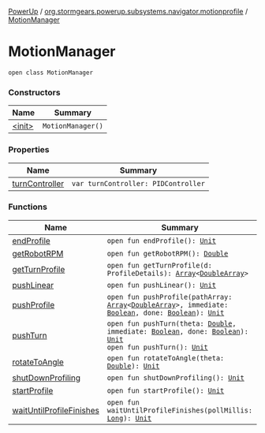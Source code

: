 [PowerUp](../../index.md) / [org.stormgears.powerup.subsystems.navigator.motionprofile](../index.md) / [MotionManager](./index.md)

# MotionManager

`open class MotionManager`

### Constructors

| Name | Summary |
|---|---|
| [&lt;init&gt;](-init-.md) | `MotionManager()` |

### Properties

| Name | Summary |
|---|---|
| [turnController](turn-controller.md) | `var turnController: PIDController` |

### Functions

| Name | Summary |
|---|---|
| [endProfile](end-profile.md) | `open fun endProfile(): `[`Unit`](https://kotlinlang.org/api/latest/jvm/stdlib/kotlin/-unit/index.html) |
| [getRobotRPM](get-robot-r-p-m.md) | `open fun getRobotRPM(): `[`Double`](https://kotlinlang.org/api/latest/jvm/stdlib/kotlin/-double/index.html) |
| [getTurnProfile](get-turn-profile.md) | `open fun getTurnProfile(d: ProfileDetails): `[`Array`](https://kotlinlang.org/api/latest/jvm/stdlib/kotlin/-array/index.html)`<`[`DoubleArray`](https://kotlinlang.org/api/latest/jvm/stdlib/kotlin/-double-array/index.html)`>` |
| [pushLinear](push-linear.md) | `open fun pushLinear(): `[`Unit`](https://kotlinlang.org/api/latest/jvm/stdlib/kotlin/-unit/index.html) |
| [pushProfile](push-profile.md) | `open fun pushProfile(pathArray: `[`Array`](https://kotlinlang.org/api/latest/jvm/stdlib/kotlin/-array/index.html)`<`[`DoubleArray`](https://kotlinlang.org/api/latest/jvm/stdlib/kotlin/-double-array/index.html)`>, immediate: `[`Boolean`](https://kotlinlang.org/api/latest/jvm/stdlib/kotlin/-boolean/index.html)`, done: `[`Boolean`](https://kotlinlang.org/api/latest/jvm/stdlib/kotlin/-boolean/index.html)`): `[`Unit`](https://kotlinlang.org/api/latest/jvm/stdlib/kotlin/-unit/index.html) |
| [pushTurn](push-turn.md) | `open fun pushTurn(theta: `[`Double`](https://kotlinlang.org/api/latest/jvm/stdlib/kotlin/-double/index.html)`, immediate: `[`Boolean`](https://kotlinlang.org/api/latest/jvm/stdlib/kotlin/-boolean/index.html)`, done: `[`Boolean`](https://kotlinlang.org/api/latest/jvm/stdlib/kotlin/-boolean/index.html)`): `[`Unit`](https://kotlinlang.org/api/latest/jvm/stdlib/kotlin/-unit/index.html)<br>`open fun pushTurn(): `[`Unit`](https://kotlinlang.org/api/latest/jvm/stdlib/kotlin/-unit/index.html) |
| [rotateToAngle](rotate-to-angle.md) | `open fun rotateToAngle(theta: `[`Double`](https://kotlinlang.org/api/latest/jvm/stdlib/kotlin/-double/index.html)`): `[`Unit`](https://kotlinlang.org/api/latest/jvm/stdlib/kotlin/-unit/index.html) |
| [shutDownProfiling](shut-down-profiling.md) | `open fun shutDownProfiling(): `[`Unit`](https://kotlinlang.org/api/latest/jvm/stdlib/kotlin/-unit/index.html) |
| [startProfile](start-profile.md) | `open fun startProfile(): `[`Unit`](https://kotlinlang.org/api/latest/jvm/stdlib/kotlin/-unit/index.html) |
| [waitUntilProfileFinishes](wait-until-profile-finishes.md) | `open fun waitUntilProfileFinishes(pollMillis: `[`Long`](https://kotlinlang.org/api/latest/jvm/stdlib/kotlin/-long/index.html)`): `[`Unit`](https://kotlinlang.org/api/latest/jvm/stdlib/kotlin/-unit/index.html) |
